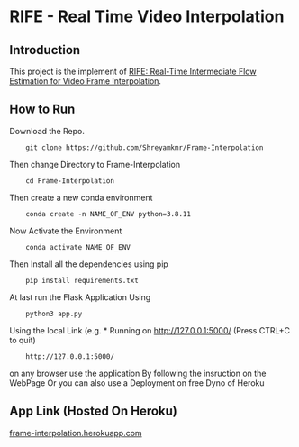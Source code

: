 # RIFE - Real Time Video Interpolation

## Introduction
This project is the implement of [RIFE: Real-Time Intermediate Flow Estimation for Video Frame Interpolation](https://arxiv.org/abs/2011.06294). 

## How to Run
Download the Repo.
```
	git clone https://github.com/Shreyamkmr/Frame-Interpolation
```
Then change Directory to Frame-Interpolation
```	
	cd Frame-Interpolation
```
Then create a new conda environment
```
	conda create -n NAME_OF_ENV python=3.8.11
```
Now Activate the Environment
```
	conda activate NAME_OF_ENV
```
Then Install all the dependencies using pip
```
	pip install requirements.txt
```
At last run the Flask Application Using
```
	python3 app.py
```
Using the local Link (e.g. * Running on http://127.0.0.1:5000/ (Press CTRL+C to quit)
```
	http://127.0.0.1:5000/
```
	
on any browser use the application By following the insruction on the WebPage
Or you can also use a Deployment on free Dyno of Heroku

## App Link (Hosted On Heroku)
[frame-interpolation.herokuapp.com](https://frame-interpolation.herokuapp.com)

